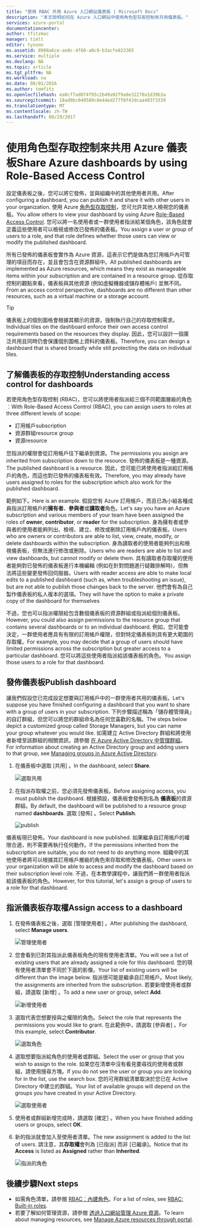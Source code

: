 ```yaml
---
title: "使用 RBAC 共用 Azure 入口網站儀表板 | Microsoft Docs"
description: "本文說明如何在 Azure 入口網站中使用角色型存取控制來共用儀表板。"
services: azure-portal
documentationcenter: 
author: tfitzmac
manager: timlt
editor: tysonn
ms.assetid: 8908a6ce-ae0c-4f60-a0c9-b3acfe823365
ms.service: multiple
ms.devlang: NA
ms.topic: article
ms.tgt_pltfrm: NA
ms.workload: na
ms.date: 08/01/2016
ms.author: tomfitz
ms.openlocfilehash: ea0cf7ad074f95c2b49a92f9a8e32270a1d39b3a
ms.sourcegitcommit: 18ad9bc049589c8e44ed277f8f43dcaa483f3339
ms.translationtype: MT
ms.contentlocale: zh-TW
ms.lasthandoff: 08/29/2017
---
```

# <a name="share-azure-dashboards-by-using-role-based-access-control"></a><span data-ttu-id="6ed2a-103">使用角色型存取控制來共用 Azure 儀表板</span><span class="sxs-lookup"><span data-stu-id="6ed2a-103">Share Azure dashboards by using Role-Based Access Control</span></span>
<span data-ttu-id="6ed2a-104">設定儀表板之後，您可以將它發佈，並與組織中的其他使用者共用。</span><span class="sxs-lookup"><span data-stu-id="6ed2a-104">After configuring a dashboard, you can publish it and share it with other users in your organization.</span></span> <span data-ttu-id="6ed2a-105">使用 Azure [角色型存取控制](../active-directory/role-based-access-control-configure.md)，您可允許其他人檢視您的儀表板。</span><span class="sxs-lookup"><span data-stu-id="6ed2a-105">You allow others to view your dashboard by using Azure [Role-Based Access Control](../active-directory/role-based-access-control-configure.md).</span></span> <span data-ttu-id="6ed2a-106">您可以將一名使用者或一群使用者指派給某個角色，該角色就會定義這些使用者可以檢視或修改已發佈的儀表板。</span><span class="sxs-lookup"><span data-stu-id="6ed2a-106">You assign a user or group of users to a role, and that role defines whether those users can view or modify the published dashboard.</span></span> 

<span data-ttu-id="6ed2a-107">所有已發佈的儀表板會實作為 Azure 資源，這表示它們是做為您訂用帳戶內可管理的項目而存在，並且會包含在資源群組中。</span><span class="sxs-lookup"><span data-stu-id="6ed2a-107">All published dashboards are implemented as Azure resources, which means they exist as manageable items within your subscription and are contained in a resource group.</span></span>  <span data-ttu-id="6ed2a-108">從存取控制的觀點來看，儀表板與其他資源 (例如虛擬機器或儲存體帳戶) 並無不同。</span><span class="sxs-lookup"><span data-stu-id="6ed2a-108">From an access control perspective, dashboards are no different than other resources, such as a virtual machine or a storage account.</span></span>

> [!TIP]
> <span data-ttu-id="6ed2a-109">儀表板上的個別圖格會根據其顯示的資源，強制執行自己的存取控制需求。</span><span class="sxs-lookup"><span data-stu-id="6ed2a-109">Individual tiles on the dashboard enforce their own access control requirements based on the resources they display.</span></span>  <span data-ttu-id="6ed2a-110">因此，您可以設計一個廣泛共用且同時仍會保護個別圖格上資料的儀表板。</span><span class="sxs-lookup"><span data-stu-id="6ed2a-110">Therefore, you can design a dashboard that is shared broadly while still protecting the data on individual tiles.</span></span>
> 
> 

## <a name="understanding-access-control-for-dashboards"></a><span data-ttu-id="6ed2a-111">了解儀表板的存取控制</span><span class="sxs-lookup"><span data-stu-id="6ed2a-111">Understanding access control for dashboards</span></span>
<span data-ttu-id="6ed2a-112">若使用角色型存取控制 (RBAC)，您可以將使用者指派給三個不同範圍層級的角色︰</span><span class="sxs-lookup"><span data-stu-id="6ed2a-112">With Role-Based Access Control (RBAC), you can assign users to roles at three different levels of scope:</span></span>

* <span data-ttu-id="6ed2a-113">訂用帳戶</span><span class="sxs-lookup"><span data-stu-id="6ed2a-113">subscription</span></span>
* <span data-ttu-id="6ed2a-114">資源群組</span><span class="sxs-lookup"><span data-stu-id="6ed2a-114">resource group</span></span>
* <span data-ttu-id="6ed2a-115">資源</span><span class="sxs-lookup"><span data-stu-id="6ed2a-115">resource</span></span>

<span data-ttu-id="6ed2a-116">您指派的權限會從訂用帳戶往下繼承到資源。</span><span class="sxs-lookup"><span data-stu-id="6ed2a-116">The permissions you assign are inherited from subscription down to the resource.</span></span> <span data-ttu-id="6ed2a-117">發佈的儀表板是一種資源。</span><span class="sxs-lookup"><span data-stu-id="6ed2a-117">The published dashboard is a resource.</span></span> <span data-ttu-id="6ed2a-118">因此，您可能已將使用者指派給訂用帳戶的角色，而這也對已發佈的儀表板有效。</span><span class="sxs-lookup"><span data-stu-id="6ed2a-118">Therefore, you may already have users assigned to roles for the subscription which also work for the published dashboard.</span></span> 

<span data-ttu-id="6ed2a-119">範例如下。</span><span class="sxs-lookup"><span data-stu-id="6ed2a-119">Here is an example.</span></span>  <span data-ttu-id="6ed2a-120">假設您有 Azure 訂用帳戶，而且已為小組各種成員指派訂用帳戶的**擁有者**、**參與者**或**讀取者**角色。</span><span class="sxs-lookup"><span data-stu-id="6ed2a-120">Let's say you have an Azure subscription and various members of your team have been assigned the roles of **owner**, **contributor**, or **reader** for the subscription.</span></span> <span data-ttu-id="6ed2a-121">身為擁有者或參與者的使用者能夠列出、檢視、建立、修改或刪除訂用帳戶內的儀表板。</span><span class="sxs-lookup"><span data-stu-id="6ed2a-121">Users who are owners or contributors are able to list, view, create, modify, or delete dashboards within the subscription.</span></span>  <span data-ttu-id="6ed2a-122">身為讀取者的使用者能夠列出和檢視儀表板，但無法進行修改或刪除。</span><span class="sxs-lookup"><span data-stu-id="6ed2a-122">Users who are readers are able to list and view dashboards, but cannot modify or delete them.</span></span>  <span data-ttu-id="6ed2a-123">具有讀取者存取權的使用者能夠對已發佈的儀表板進行本機編輯 (例如在針對問題進行疑難排解時)，但無法將這些變更發佈回伺服器。</span><span class="sxs-lookup"><span data-stu-id="6ed2a-123">Users with reader access are able to make local edits to a published dashboard (such as, when troubleshooting an issue), but are not able to publish those changes back to the server.</span></span>  <span data-ttu-id="6ed2a-124">他們會有為自己製作儀表板的私人複本的選項。</span><span class="sxs-lookup"><span data-stu-id="6ed2a-124">They will have the option to make a private copy of the dashboard for themselves</span></span>

<span data-ttu-id="6ed2a-125">不過，您也可以指派權限給包含數個儀表板的資源群組或指派給個別儀表板。</span><span class="sxs-lookup"><span data-stu-id="6ed2a-125">However, you could also assign permissions to the resource group that contains several dashboards or to an individual dashboard.</span></span> <span data-ttu-id="6ed2a-126">例如，您可能會決定，一群使用者應具有有限的訂用帳戶權限，但對特定儀表板則具有更大範圍的存取權。</span><span class="sxs-lookup"><span data-stu-id="6ed2a-126">For example, you may decide that a group of users should have limited permissions across the subscription but greater access to a particular dashboard.</span></span> <span data-ttu-id="6ed2a-127">您可以將這些使用者指派給該儀表板的角色。</span><span class="sxs-lookup"><span data-stu-id="6ed2a-127">You assign those users to a role for that dashboard.</span></span> 

## <a name="publish-dashboard"></a><span data-ttu-id="6ed2a-128">發佈儀表板</span><span class="sxs-lookup"><span data-stu-id="6ed2a-128">Publish dashboard</span></span>
<span data-ttu-id="6ed2a-129">讓我們假設您已完成設定想要與訂用帳戶中的一群使用者共用的儀表板。</span><span class="sxs-lookup"><span data-stu-id="6ed2a-129">Let's suppose you have finished configuring a dashboard that you want to share with a group of users in your subscription.</span></span> <span data-ttu-id="6ed2a-130">下列步驟描述稱為「儲存體管理員」的自訂群組，但您可以將您的群組命名為任何您喜歡的名稱。</span><span class="sxs-lookup"><span data-stu-id="6ed2a-130">The steps below depict a customized group called Storage Managers, but you can name your group whatever you would like.</span></span> <span data-ttu-id="6ed2a-131">如需建立 Active Directory 群組和將使用者新增至該群組的相關資訊，請參閱 [在 Azure Active Directory 中管理群組](../active-directory/active-directory-accessmanagement-manage-groups.md)。</span><span class="sxs-lookup"><span data-stu-id="6ed2a-131">For information about creating an Active Directory group and adding users to that group, see [Managing groups in Azure Active Directory](../active-directory/active-directory-accessmanagement-manage-groups.md).</span></span>

1. <span data-ttu-id="6ed2a-132">在儀表板中選取 [共用] 。</span><span class="sxs-lookup"><span data-stu-id="6ed2a-132">In the dashboard, select **Share**.</span></span>
   
     ![選取共用](./media/azure-portal-dashboard-share-access/select-share.png)
2. <span data-ttu-id="6ed2a-134">在指派存取權之前，您必須先發佈儀表板。</span><span class="sxs-lookup"><span data-stu-id="6ed2a-134">Before assigning access, you must publish the dashboard.</span></span> <span data-ttu-id="6ed2a-135">根據預設，儀表板會發佈到名為 **儀表板**的資源群組。</span><span class="sxs-lookup"><span data-stu-id="6ed2a-135">By default, the dashboard will be published to a resource group named **dashboards**.</span></span> <span data-ttu-id="6ed2a-136">選取 [發佈] 。</span><span class="sxs-lookup"><span data-stu-id="6ed2a-136">Select **Publish**.</span></span>
   
     ![publish](./media/azure-portal-dashboard-share-access/publish.png)

<span data-ttu-id="6ed2a-138">儀表板現已發佈。</span><span class="sxs-lookup"><span data-stu-id="6ed2a-138">Your dashboard is now published.</span></span> <span data-ttu-id="6ed2a-139">如果繼承自訂用帳戶的權限合適，則不需要再執行任何動作。</span><span class="sxs-lookup"><span data-stu-id="6ed2a-139">If the permissions inherited from the subscription are suitable, you do not need to do anything more.</span></span> <span data-ttu-id="6ed2a-140">組織中的其他使用者將可以根據其訂用帳戶層級的角色來存取和修改儀表板。</span><span class="sxs-lookup"><span data-stu-id="6ed2a-140">Other users in your organization will be able to access and modify the dashboard based on their subscription level role.</span></span> <span data-ttu-id="6ed2a-141">不過，在本教學課程中，讓我們將一群使用者指派給該儀表板的角色。</span><span class="sxs-lookup"><span data-stu-id="6ed2a-141">However, for this tutorial, let's assign a group of users to a role for that dashboard.</span></span>

## <a name="assign-access-to-a-dashboard"></a><span data-ttu-id="6ed2a-142">指派儀表板存取權</span><span class="sxs-lookup"><span data-stu-id="6ed2a-142">Assign access to a dashboard</span></span>
1. <span data-ttu-id="6ed2a-143">在發佈儀表板之後，選取 [管理使用者] 。</span><span class="sxs-lookup"><span data-stu-id="6ed2a-143">After publishing the dashboard, select **Manage users**.</span></span>
   
     ![管理使用者](./media/azure-portal-dashboard-share-access/manage-users.png)
2. <span data-ttu-id="6ed2a-145">您會看到已對其指派此儀表板角色的現有使用者清單。</span><span class="sxs-lookup"><span data-stu-id="6ed2a-145">You will see a list of existing users that are already assigned a role for this dashboard.</span></span> <span data-ttu-id="6ed2a-146">您的現有使用者清單會不同於下面的影像。</span><span class="sxs-lookup"><span data-stu-id="6ed2a-146">Your list of existing users will be different than the image below.</span></span> <span data-ttu-id="6ed2a-147">指派很可能是繼承自訂用帳戶。</span><span class="sxs-lookup"><span data-stu-id="6ed2a-147">Most likely, the assignments are inherited from the subscription.</span></span> <span data-ttu-id="6ed2a-148">若要新增使用者或群組，請選取 [新增] 。</span><span class="sxs-lookup"><span data-stu-id="6ed2a-148">To add a new user or group, select **Add**.</span></span>
   
     ![新增使用者](./media/azure-portal-dashboard-share-access/existing-users.png)
3. <span data-ttu-id="6ed2a-150">選取代表您想要授與之權限的角色。</span><span class="sxs-lookup"><span data-stu-id="6ed2a-150">Select the role that represents the permissions you would like to grant.</span></span> <span data-ttu-id="6ed2a-151">在此範例中，請選取 [參與者] 。</span><span class="sxs-lookup"><span data-stu-id="6ed2a-151">For this example, select **Contributor**.</span></span>
   
     ![選取角色](./media/azure-portal-dashboard-share-access/select-role.png)
4. <span data-ttu-id="6ed2a-153">選取想要指派給角色的使用者或群組。</span><span class="sxs-lookup"><span data-stu-id="6ed2a-153">Select the user or group that you wish to assign to the role.</span></span> <span data-ttu-id="6ed2a-154">如果您在清單中沒有看見要尋找的使用者或群組，請使用搜尋方塊。</span><span class="sxs-lookup"><span data-stu-id="6ed2a-154">If you do not see the user or group you are looking for in the list, use the search box.</span></span> <span data-ttu-id="6ed2a-155">您的可用群組清單取決於您已在 Active Directory 中建立的群組。</span><span class="sxs-lookup"><span data-stu-id="6ed2a-155">Your list of available groups will depend on the groups you have created in your Active Directory.</span></span>
   
     ![選取使用者](./media/azure-portal-dashboard-share-access/select-user.png) 
5. <span data-ttu-id="6ed2a-157">使用者或群組新增完成時，請選取 [確定] 。</span><span class="sxs-lookup"><span data-stu-id="6ed2a-157">When you have finished adding users or groups, select **OK**.</span></span> 
6. <span data-ttu-id="6ed2a-158">新的指派就會加入至使用者清單。</span><span class="sxs-lookup"><span data-stu-id="6ed2a-158">The new assignment is added to the list of users.</span></span> <span data-ttu-id="6ed2a-159">請注意，其**存取權**會列為 [已指派] 而非 [已繼承]。</span><span class="sxs-lookup"><span data-stu-id="6ed2a-159">Notice that its **Access** is listed as **Assigned** rather than **Inherited**.</span></span>
   
     ![指派的角色](./media/azure-portal-dashboard-share-access/assigned-roles.png)

## <a name="next-steps"></a><span data-ttu-id="6ed2a-161">後續步驟</span><span class="sxs-lookup"><span data-stu-id="6ed2a-161">Next steps</span></span>
* <span data-ttu-id="6ed2a-162">如需角色清單，請參閱 [RBAC︰內建角色](../active-directory/role-based-access-built-in-roles.md)。</span><span class="sxs-lookup"><span data-stu-id="6ed2a-162">For a list of roles, see [RBAC: Built-in roles](../active-directory/role-based-access-built-in-roles.md).</span></span>
* <span data-ttu-id="6ed2a-163">若要了解如何管理資源，請參閱 [透過入口網站管理 Azure 資源](resource-group-portal.md)。</span><span class="sxs-lookup"><span data-stu-id="6ed2a-163">To learn about managing resources, see [Manage Azure resources through portal](resource-group-portal.md).</span></span>

